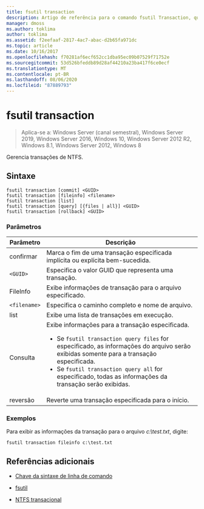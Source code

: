 ```yaml
---
title: fsutil transaction
description: Artigo de referência para o comando fsutil Transaction, que gerencia transações NTFS.
manager: dmoss
ms.author: toklima
author: toklima
ms.assetid: f2eefaaf-2817-4ac7-abac-d2b65fa971dc
ms.topic: article
ms.date: 10/16/2017
ms.openlocfilehash: f70281af6ecf652cc1dba95ec09b07529f71752e
ms.sourcegitcommit: 53d526bfeddb89d28af44210a23ba417f6ce0ecf
ms.translationtype: MT
ms.contentlocale: pt-BR
ms.lasthandoff: 08/06/2020
ms.locfileid: "87889793"
---
```

# <a name="fsutil-transaction"></a>fsutil transaction

> Aplica-se a: Windows Server (canal semestral), Windows Server 2019, Windows Server 2016, Windows 10, Windows Server 2012 R2, Windows 8.1, Windows Server 2012, Windows 8

Gerencia transações de NTFS.

## <a name="syntax"></a>Sintaxe

```
fsutil transaction [commit] <GUID>
fsutil transaction [fileinfo] <filename>
fsutil transaction [list]
fsutil transaction [query] [{files | all}] <GUID>
fsutil transaction [rollback] <GUID>
```

### <a name="parameters"></a>Parâmetros

| Parâmetro | Descrição |
| --------- | ----------- |
| confirmar | Marca o fim de uma transação especificada implícita ou explícita bem-sucedida. |
| `<GUID>` | Especifica o valor GUID que representa uma transação. |
| FileInfo  | Exibe informações de transação para o arquivo especificado. |
| `<filename>` | Especifica o caminho completo e nome de arquivo. |
| list | Exibe uma lista de transações em execução. |
| Consulta | Exibe informações para a transação especificada.<ul><li>Se `fsutil transaction query files` for especificado, as informações do arquivo serão exibidas somente para a transação especificada.</li><li>Se `fsutil transaction query all` for especificado, todas as informações da transação serão exibidas.</li></ul> |
| reversão | Reverte uma transação especificada para o início. |

### <a name="examples"></a>Exemplos

Para exibir as informações da transação para o arquivo *c:\test.txt*, digite:

```
fsutil transaction fileinfo c:\test.txt
```

## <a name="additional-references"></a>Referências adicionais

- [Chave da sintaxe de linha de comando](command-line-syntax-key.md)

- [fsutil](fsutil.md)

- [NTFS transacional](/previous-versions/windows/it-pro/windows-server-2008-r2-and-2008/cc730726(v=ws.10))
